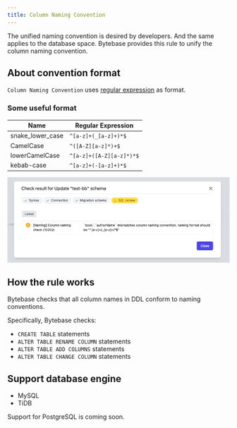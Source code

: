 ```yaml
---
title: Column Naming Convention
---
```


The unified naming convention is desired by developers. And the same applies to the database space. Bytebase provides this rule to unify the column naming convention.

## About convention format

`Column Naming Convention` uses [regular expression](https://en.wikipedia.org/wiki/Regular_expression) as format.

### Some useful format
| Name | Regular Expression |
|------|--------------------|
|snake_lower_case|`^[a-z]+(_[a-z]+)*$`|
|CamelCase|`^([A-Z][a-z]*)+$`|
|lowerCamelCase|`^[a-z]+([A-Z][a-z]*)*$`|
|kebab-case|`^[a-z]+(-[a-z]+)*$`|

![schema-review-naming-column](/static/docs-assets/schema-review-naming-column.png)

## How the rule works

Bytebase checks that all column names in DDL conform to naming conventions.

Specifically, Bytebase checks:
- `CREATE TABLE` statements
- `ALTER TABLE RENAME COLUMN` statements
- `ALTER TABLE ADD COLUMNS` statements
- `ALTER TABLE CHANGE COLUMN` statements

## Support database engine

- MySQL
- TiDB

Support for PostgreSQL is coming soon.